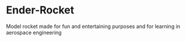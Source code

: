 # Ender-Rocket
Model rocket made for fun and entertaining purposes and for learning in aerospace engineering
